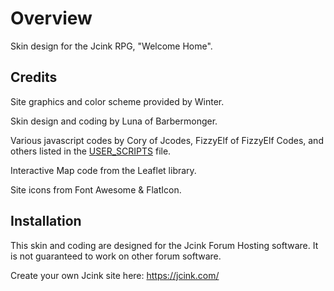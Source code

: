 # Overview

Skin design for the Jcink RPG, "Welcome Home".

## Credits

Site graphics and color scheme provided by Winter.

Skin design and coding by Luna of Barbermonger.

Various javascript codes by Cory of Jcodes, FizzyElf of FizzyElf Codes, and others listed in the [USER_SCRIPTS](Webpages/USER_SCRIPTS.html) file.

Interactive Map code from the Leaflet library.

Site icons from Font Awesome & FlatIcon.

## Installation

This skin and coding are designed for the Jcink Forum Hosting software. It is not guaranteed to work on other forum software.

Create your own Jcink site here: https://jcink.com/
